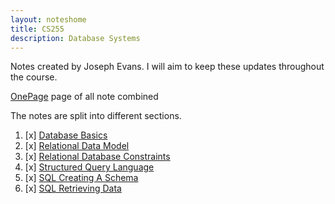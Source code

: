 ```yaml
---
layout: noteshome
title: CS255
description: Database Systems
---
```


Notes created by Joseph Evans. I will aim to keep these updates throughout the course.

[OnePage](./onePage.html) page of all note combined

The notes are split into different sections.

1. [x] [Database Basics](Database_Basics.html)
2. [x] [Relational Data Model](Relational_Data_Model.html)
3. [x] [Relational Database Constraints](Relational_Database_Constraints.html)
4. [x] [Structured Query Language](Structured_Query_Language.html)
5. [x] [SQL Creating A Schema](SQL_Creating_A_Schema.html) 
6. [x] [SQL Retrieving Data](SQL_Retrieving_Data.html) 
